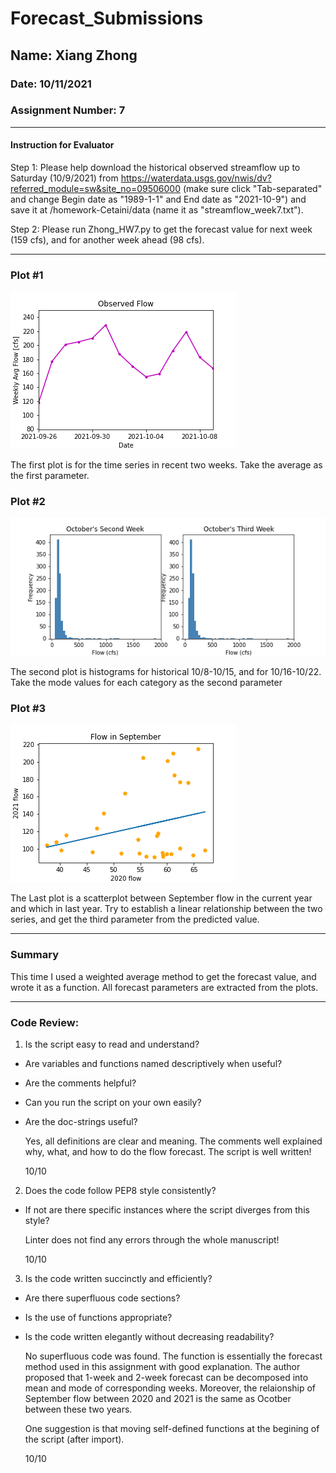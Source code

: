 # Forecast_Submissions

## Name: Xiang Zhong

### Date: 10/11/2021

### Assignment Number: 7

---
#### Instruction for Evaluator
Step 1: Please help download the historical observed streamflow up to Saturday (10/9/2021) from https://waterdata.usgs.gov/nwis/dv?referred_module=sw&site_no=09506000 (make sure click "Tab-separated" and change Begin date as "1989-1-1" and End date as "2021-10-9") and save it at /homework-Cetaini/data (name it as "streamflow_week7.txt").

Step 2: Please run Zhong_HW7.py to get the forecast value for next week (159 cfs), and for another week ahead (98 cfs).

---

### Plot #1
![Getting Started](Plot_1.png)

The first plot is for the time series in recent two weeks. Take the average as the first parameter.

### Plot #2
![Getting Started](Plot_2.png)

The second plot is histograms for historical 10/8-10/15, and for 10/16-10/22. Take the mode values for each category as the second parameter

### Plot #3
![Getting Started](Plot_3.png)

The Last plot is a scatterplot between September flow in the current year and which in last year. Try to establish a linear relationship between the two series, and get the third parameter from the predicted value.

---
### Summary
This time I used a weighted average method to get the forecast value, and wrote it as a function. All forecast parameters are extracted from the plots.

---
### Code Review:
1. Is the script easy to read and understand?
- Are variables and functions named descriptively when useful?  
- Are the comments helpful?  
- Can you run the script on your own easily?  
- Are the doc-strings useful?
  
  Yes, all definitions are clear and meaning. The comments well explained why, what, and how to do the flow forecast. The script is well written!

  10/10

2. Does the code follow PEP8 style consistently?
- If not are there specific instances where the script diverges from this style?
  
  Linter does not find any errors through the whole manuscript!

  10/10

3. Is the code written succinctly and efficiently?
- Are there superfluous code sections?
- Is the use of functions appropriate?
- Is the code written elegantly without decreasing readability?
  
  No superfluous code was found. The function is essentially the forecast method used in this assignment with good explanation. The author proposed that 1-week and 2-week forecast can be decomposed into mean and mode of corresponding weeks. Moreover, the relaionship of September flow between 2020 and 2021 is the same as Ocotber between these two years.

  One suggestion is that moving self-defined functions at the begining of the script (after import).

  10/10
